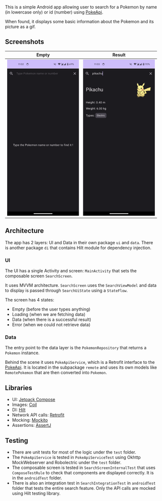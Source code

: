 This is a simple Android app allowing user to search for a Pokemon by name (in lowercase only) or id (number) using [PokeApi](https://pokeapi.co/).

When found, it displays some basic information about the Pokemon and its picture as a gif.

## Screenshots

| Empty                          | Result                          |
|--------------------------------|---------------------------------|
| ![](./documentation/empty.png) | ![](./documentation/result.png) |


## Architecture

The app has 2 layers: UI and Data in their own package `ui` and `data`.
There is another package `di` that contains Hilt module for dependency injection.

### UI

The UI has a single Activity and screen: `MainActivity` that sets the composable screen `SearchScreen`.

It uses MVVM architecture. `SearchScreen` uses the `SearchViewModel` and data to display is passed through `SearchUiState` using a `StateFlow`.

The screen has 4 states:
- Empty (before the user types anything)
- Loading (when we are fetching data)
- Data (when there is a successful result)
- Error (when we could not retrieve data)

### Data

The entry point to the data layer is the `PokemonRepository` that returns a `Pokemon` instance.

Behind the scene it uses `PokeApiService`, which is a Retrofit interface to the [PokeApi](https://pokeapi.co/). It is located in the subpackage `remote` and uses its own models like `RemotePokemon` that are then converted into `Pokemon`.

## Libraries

- UI: [Jetpack Compose](https://developer.android.com/jetpack/compose)
- Images: [Coil](https://coil-kt.github.io/coil/)
- DI: [Hilt](https://developer.android.com/training/dependency-injection/hilt-android)
- Network API calls: [Retrofit](https://square.github.io/retrofit/)
- Mocking: [Mockito](https://github.com/mockito/mockito)
- Assertions: [AssertJ](https://assertj.github.io/doc/)

## Testing

- There are unit tests for most of the logic under the `test` folder.
- The `PokeApiService` is tested in `PokeApiServiceTest` using Okhttp MockWebserver and Robolectric under the `test` folder.
- The composable screen is tested in `SearchScreenInternalTest` that uses `ComposeTestRule` to check that components are displayed correctly. It is in the `androidTest` folder.
- There is also an integration test in `SearchIntegrationTest` in `androidTest` folder that tests the entire search feature. Only the API calls are mocked using Hilt testing library.


